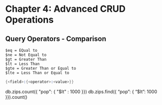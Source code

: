# Chapter 4: Advanced CRUD Operations
## Query Operators - Comparison
    $eq = EQual to
    $ne = Not Equal to
    $gt = Greater Than
    $lt = Less Than
    $gte = Greater Than or Equal to
    $lte = Less Than or Equal to
```s
{<field>:{<operator>:<value>}}
```

db.zips.count({ "pop": { "$lt" : 1000 }})
db.zips.find({ “pop”: { “$lt”: 1000 }}).count()